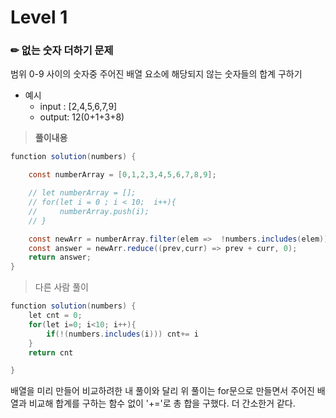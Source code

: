 # Level 1

### ✏ 없는 숫자 더하기 문제
범위 0-9 사이의 숫자중 주어진 배열 요소에 해당되지 않는 숫자들의 합계 구하기

- 예시
  - input : [2,4,5,6,7,9]
  - output: 12(0+1+3+8)

> **풀이내용**
```java
function solution(numbers) {

    const numberArray = [0,1,2,3,4,5,6,7,8,9];

    // let numberArray = [];
    // for(let i = 0 ; i < 10;  i++){
    //     numberArray.push(i);
    // }

    const newArr = numberArray.filter(elem =>  !numbers.includes(elem));
    const answer = newArr.reduce((prev,curr) => prev + curr, 0);
    return answer;
}
```

> 다른 사람 풀이
```java
function solution(numbers) {
    let cnt = 0;
    for(let i=0; i<10; i++){
        if(!(numbers.includes(i))) cnt+= i
    }
    return cnt

}

```
배열을 미리 만들어 비교하려한 내 풀이와 달리 위 풀이는 for문으로 만들면서 주어진 배열과 비교해 합계를 구하는 함수 없이 '+='로 총 합을 구했다. 더 간소한거 같다.




